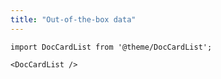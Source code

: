 ```yaml
---
title: "Out-of-the-box data"
---
```


```mdx-code-block
import DocCardList from '@theme/DocCardList';

<DocCardList />
```
